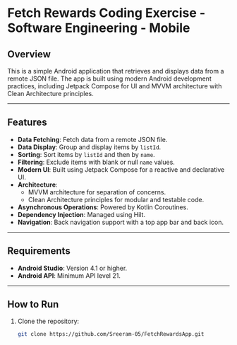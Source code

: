# Fetch Rewards Coding Exercise - Software Engineering - Mobile

## Overview

This is a simple Android application that retrieves and displays data from a remote JSON file. The app is built using modern Android development practices, including Jetpack Compose for UI and MVVM architecture with Clean Architecture principles.

---

## Features

- **Data Fetching**: Fetch data from a remote JSON file.
- **Data Display**: Group and display items by `listId`.
- **Sorting**: Sort items by `listId` and then by `name`.
- **Filtering**: Exclude items with blank or null `name` values.
- **Modern UI**: Built using Jetpack Compose for a reactive and declarative UI.
- **Architecture**:
  - MVVM architecture for separation of concerns.
  - Clean Architecture principles for modular and testable code.
- **Asynchronous Operations**: Powered by Kotlin Coroutines.
- **Dependency Injection**: Managed using Hilt.
- **Navigation**: Back navigation support with a top app bar and back icon.

---

## Requirements

- **Android Studio**: Version 4.1 or higher.
- **Android API**: Minimum API level 21.

---

## How to Run

1. Clone the repository:
   ```bash
   git clone https://github.com/Sreeram-05/FetchRewardsApp.git
